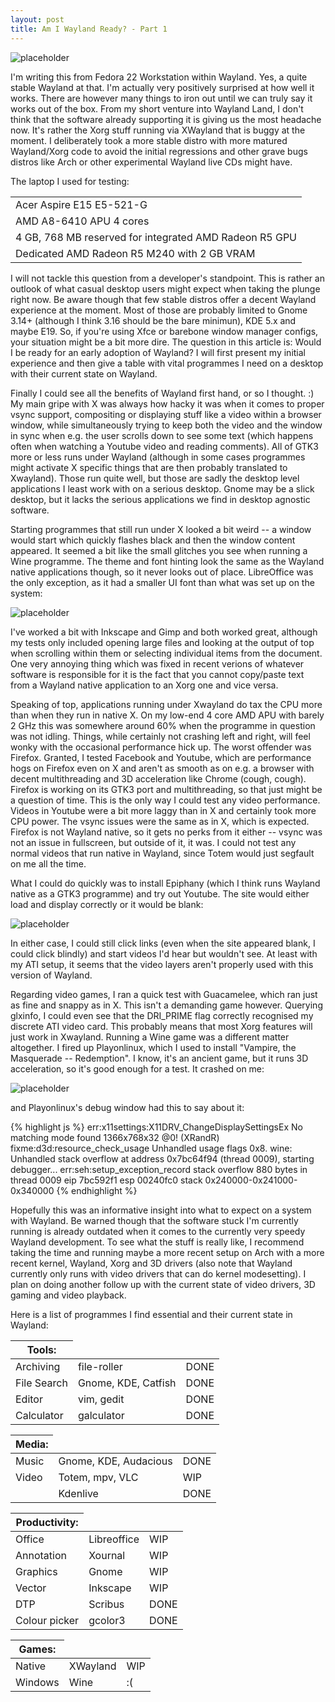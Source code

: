 ```yaml
---
layout: post
title: Am I Wayland Ready? - Part 1 
---
```



![placeholder](https://i.imgur.com/wcK41Ch.png "LibreOffice Gnome Mockup")

I'm writing this from Fedora 22 Workstation within Wayland. Yes, a quite stable Wayland at that. I'm actually very positively surprised at how well it works. There are however many things to iron out until we can truly say it works out of the box. From my short venture into Wayland Land, I don't think that the software already supporting it is giving us the most headache now. It's rather the Xorg stuff running via XWayland that is buggy at the moment. I deliberately took a more stable distro with more matured Wayland/Xorg code to avoid the initial regressions and other grave bugs distros like Arch or other experimental Wayland live CDs might have.

The laptop I used for testing:

<table>
  <tbody>
    <tr>
      <td>Acer Aspire E15 E5-521-G</td>
    </tr>
    <tr>
      <td>AMD A8-6410 APU 4 cores</td>
    </tr>
    <tr>
      <td>4 GB, 768 MB reserved for integrated AMD Radeon R5 GPU</td>
    </tr>
    <tr>
      <td>Dedicated AMD Radeon R5 M240 with 2 GB VRAM</td>
    </tr>
  </tbody>
</table>

I will not tackle this question from a developer's standpoint. This is rather an outlook of what casual desktop users might expect when taking the plunge right now. Be aware though that few stable distros offer a decent Wayland experience at the moment. Most of those are probably limited to Gnome 3.14+ (although I think 3.16 should be the bare minimun), KDE 5.x and maybe E19. So, if you're using Xfce or barebone window manager configs, your situation might be a bit more dire. The question in this article is: Would I be ready for an early adoption of Wayland? I will first present my initial experience and then give a table with vital programmes I need on a desktop with their current state on Wayland.

Finally I could see all the benefits of Wayland first hand, or so I thought. :) My main gripe with X was always how hacky it was when it comes to proper vsync support, compositing or displaying stuff like a video within a browser window, while simultaneously trying to keep both the video and the window in sync when e.g. the user scrolls down to see some text (which happens often when watching a Youtube video and reading comments). All of GTK3 more or less runs under Wayland (although in some cases programmes might activate X specific things that are then probably translated to Xwayland). Those run quite well, but those are sadly the desktop level applications I least work with on a serious desktop. Gnome may be a slick desktop, but it lacks the serious applications we find in desktop agnostic software.

Starting programmes that still run under X looked a bit weird -- a window would start which quickly flashes black and then the window content appeared. It seemed a bit like the small glitches you see when running a Wine programme. The theme and font hinting look the same as the Wayland native applications though, so it never looks out of place. LibreOffice was the only exception, as it had a smaller UI font than what was set up on the system:

![placeholder](http://i.imgur.com/zfqKJkM.jpg "Libreoffice under Wayland")

I've worked a bit with Inkscape and Gimp and both worked great, although my tests only included opening large files and looking at the output of top when scrolling within them or selecting individual items from the document. One very annoying thing which was fixed in recent verions of whatever software is responsible for it is the fact that you cannot copy/paste text from a Wayland native application to an Xorg one and vice versa.

Speaking of top, applications running under Xwayland do tax the CPU more than when they run in native X. On my low-end 4 core AMD APU with barely 2 GHz this was somewhere around 60% when the programme in question was not idling. Things, while certainly not crashing left and right, will feel wonky with the occasional performance hick up. The worst offender was Firefox. Granted, I tested Facebook and Youtube, which are performance hogs on Firefox even on X and aren't as smooth as on e.g. a browser with decent multithreading and 3D acceleration like Chrome (cough, cough). Firefox is working on its GTK3 port and multithreading, so that just might be a question of time. This is the only way I could test any video performance. Videos in Youtube were a bit more laggy than in X and certainly took more CPU power. The vsync issues were the same as in X, which is expected. Firefox is not Wayland native, so it gets no perks from it either -- vsync was not an issue in fullscreen, but outside of it, it was. I could not test any normal videos that run native in Wayland, since Totem would just segfault on me all the time.

What I could do quickly was to install Epiphany (which I think runs Wayland native as a GTK3 programme) and try out Youtube. The site would either load and display correctly or it would be blank:

![placeholder](http://i.imgur.com/MvsY1Cw.jpg "Epiphany fails to show Youtube videos")

In either case, I could still click links (even when the site appeared blank, I could click blindly) and start videos I'd hear but wouldn't see. At least with my ATI setup, it seems that the video layers aren't properly used with this version of Wayland.

Regarding video games, I ran a quick test with Guacamelee, which ran just as fine and snappy as in X. This isn't a demanding game however. Querying glxinfo, I could even see that the DRI_PRIME flag correctly recognised my discrete ATI video card. This probably means that most Xorg features will just work in Xwayland. Running a Wine game was a different matter altogether. I fired up Playonlinux, which I used to install "Vampire, the Masquerade -- Redemption". I know, it's an ancient game, but it runs 3D acceleration, so it's good enough for a test. It crashed on me:

![placeholder](http://i.imgur.com/roryGyr.jpg "Wine game won't start under Wayland")

and Playonlinux's debug window had this to say about it:

{% highlight js %}
err:x11settings:X11DRV_ChangeDisplaySettingsEx No matching mode found 1366x768x32 @0! (XRandR)
fixme:d3d:resource_check_usage Unhandled usage flags 0x8.
wine: Unhandled stack overflow at address 0x7bc64f94 (thread 0009), starting debugger...
err:seh:setup_exception_record stack overflow 880 bytes in thread 0009 eip 7bc592f1 esp 00240fc0 stack 0x240000-0x241000-0x340000
{% endhighlight %}

Hopefully this was an informative insight into what to expect on a system with Wayland. Be warned though that the software stuck I'm currently running is already outdated when it comes to the currently very speedy Wayland development. To see what the stuff is really like, I recommend taking the time and running maybe a more recent setup on Arch with a more recent kernel, Wayland, Xorg and 3D drivers (also note that Wayland currently only runs with video drivers that can do kernel modesetting). I plan on doing another follow up with the current state of video drivers, 3D gaming and video playback.

Here is a list of programmes I find essential and their current state in Wayland:

<table>
  <thead>
    <tr>
      <th>Tools:</th>
    </tr>
  </thead>
  <tbody>
    <tr>
      <td>Archiving</td>
      <td>file-roller</td>
      <td>DONE</td>
    </tr>
    <tr>
      <td>File Search</td>
      <td>Gnome, KDE, Catfish</td>
      <td>DONE</td>
    </tr>
    <tr>
      <td>Editor</td>
      <td>vim, gedit</td>
      <td>DONE</td>
    </tr>
    <tr>
      <td>Calculator</td>
      <td>galculator</td>
      <td>DONE</td>
    </tr>
  </tbody>
</table>

<table>
  <thead>
    <tr>
      <th>Media:</th>
    </tr>
  </thead>
  <tbody>
    <tr>
      <td>Music</td>
      <td>Gnome, KDE, Audacious </td>
      <td>DONE</td>
    </tr>
    <tr>
      <td>Video</td>
      <td>Totem, mpv, VLC</td>
      <td>WIP</td>
    </tr>
    <tr>
      <td> </td>
      <td>Kdenlive</td>
      <td>DONE</td>
    </tr>
  </tbody>
</table>

<table>
  <thead>
    <tr>
      <th>Productivity:</th>
    </tr>
  </thead>
  <tbody>
    <tr>
      <td>Office</td>
      <td>Libreoffice</td>
      <td>WIP</td>
    </tr>
    <tr>
      <td>Annotation</td>
      <td>Xournal</td>
      <td>WIP</td>
    </tr>
    <tr>
      <td>Graphics</td>
      <td>Gnome</td>
      <td>WIP</td>
    </tr>
    <tr>
      <td>Vector</td>
      <td>Inkscape</td>
      <td>WIP</td>
    </tr>
    <tr>
      <td>DTP</td>
      <td>Scribus</td>
      <td>DONE</td>
    </tr>
    <tr>
      <td>Colour picker</td>
      <td>gcolor3</td>
      <td>DONE</td>
    </tr>
  </tbody>
</table>

<table>
  <thead>
    <tr>
      <th>Games:</th>
    </tr>
  </thead>
  <tbody>
    <tr>
      <td>Native</td>
      <td>XWayland </td>
      <td>WIP</td>
    </tr>
    <tr>
      <td>Windows</td>
      <td>Wine</td>
      <td>:(</td>
    </tr>
  </tbody>
</table>

